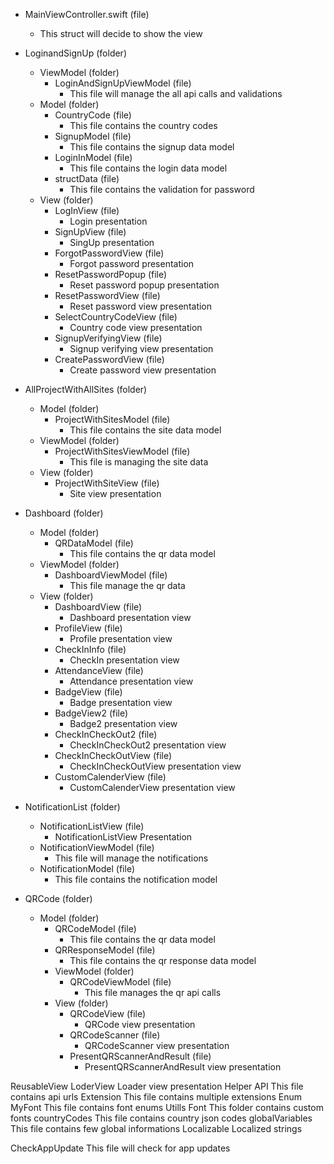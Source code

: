 - MainViewController.swift (file)
  - This struct will decide to show the view
- LoginandSignUp (folder)
  - ViewModel (folder)
    - LoginAndSignUpViewModel (file)
      - This file will manage the all api calls and validations
  - Model (folder)
    - CountryCode (file)
      - This file contains the country codes
    - SignupModel (file)
      - This file contains the signup data model
    - LoginInModel (file)
      - This file contains the login data model
    - structData (file)
      - This file contains the validation for password
  - View (folder)
    - LogInView (file)
      - Login presentation
    - SignUpView (file)
      - SingUp presentation
    - ForgotPasswordView (file)
      - Forgot password presentation
    - ResetPasswordPopup (file)
      - Reset password popup presentation
    - ResetPasswordView (file)
      - Reset password view presentation
    - SelectCountryCodeView (file)
      - Country code view presentation
    - SignupVerifyingView (file)
      - Signup verifying view presentation
    - CreatePasswordView (file)
      - Create password view presentation

- AllProjectWithAllSites (folder)
  - Model (folder)
    - ProjectWithSitesModel (file)
      - This file contains the site data model 
  - ViewModel (folder)
    - ProjectWithSitesViewModel (file)
      - This file is managing the site data
  - View (folder)
    - ProjectWithSiteView (file)
      - Site view presentation 
- Dashboard (folder)
  - Model (folder)
    - QRDataModel (file)
      - This file contains the qr data model 
  - ViewModel (folder)
    - DashboardViewModel (file)
      - This file manage the qr data 
  - View (folder)
    - DashboardView (file)
      - Dashboard presentation view 
    - ProfileView (file)
      - Profile presentation view 
    - CheckInInfo (file)
      - CheckIn presentation view 
    - AttendanceView (file)
      - Attendance presentation view 
    - BadgeView (file)
      - Badge presentation view 
    - BadgeView2 (file)
      - Badge2 presentation view 
    - CheckInCheckOut2 (file)
      - CheckInCheckOut2 presentation view 
    - CheckInCheckOutView (file)
      - CheckInCheckOutView presentation view 
    - CustomCalenderView (file)
      - CustomCalenderView presentation view 


- NotificationList (folder)
  - NotificationListView (file)
    - NotificationListView Presentation
  - NotificationViewModel (file)
    - This file will manage the notifications
  - NotificationModel (file)
    - This file contains the notification model 

- QRCode (folder)
  - Model (folder)
    - QRCodeModel (file)
      - This file contains the qr data model 
    - QRResponseModel (file)
      - This file contains the qr response data model 
    - ViewModel (folder)
      - QRCodeViewModel (file)
        - This file manages the qr api calls
    - View (folder)
      - QRCodeView (file)
        - QRCode view presentation
      - QRCodeScanner (file)
        - QRCodeScanner view presentation
      - PresentQRScannerAndResult (file)
        - PresentQRScannerAndResult view presentation

ReusableView
LoderView
Loader view presentation
Helper
API
This file contains api urls
Extension
This file contains multiple extensions
Enum
MyFont
This file contains font enums
Utills
Font
This folder contains custom fonts
countryCodes 
This file contains country json codes 
globalVariables
This file contains few global informations
Localizable
Localized strings

CheckAppUpdate
This file will check for app updates

